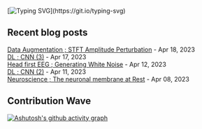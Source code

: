
[![Typing SVG](https://readme-typing-svg.demolab.com?font=DM+Sans&duration=4000&pause=800&multiline=true&width=435&height=90&lines=Hi%2C+there.;Welcome+to+my+github+page!;Feel+free+to+look+around.)](https://git.io/typing-svg)
## Recent blog posts
[Data Augmentation ; STFT Amplitude Perturbation](https://neurai.tistory.com/42) - Apr 18, 2023<br>
[DL ; CNN (3)](https://neurai.tistory.com/41) - Apr 17, 2023<br>
[Head first EEG ; Generating White Noise](https://neurai.tistory.com/40) - Apr 12, 2023<br>
[DL ; CNN (2)](https://neurai.tistory.com/39) - Apr 11, 2023<br>
[Neuroscience ; The neuronal membrane at Rest](https://neurai.tistory.com/38) - Apr 08, 2023<br>

## Contribution Wave
[![Ashutosh's github activity graph](https://github-readme-activity-graph.cyclic.app/graph?username=ez-neurai&theme=nord)](https://github.com/ashutosh00710/github-readme-activity-graph)

<br>
